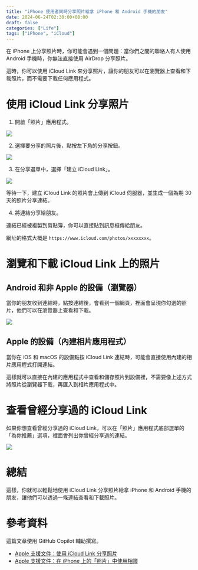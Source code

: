 ```yaml
---
title: "iPhone 使用者同時分享照片給拿 iPhone 和 Android 手機的朋友"
date: 2024-06-24T02:30:00+08:00
draft: false
categories: ["Life"]
tags: ["iPhone", "iCloud"]
---
```


在 iPhone 上分享照片時，你可能會遇到一個問題：當你們之間的聯絡人有人使用 Android 手機時，你無法直接使用 AirDrop 分享照片。

這時，你可以使用 iCloud Link 來分享照片，讓你的朋友可以在瀏覽器上查看和下載照片，而不需要下載任何應用程式。

<!--more-->

# 使用 iCloud Link 分享照片

1. 開啟「照片」應用程式。

![](../images/share-photo-by-icloud-link/open-photos-app.jpeg)

2. 選擇要分享的照片後，點按左下角的分享按鈕。

![](../images/share-photo-by-icloud-link/select-and-share-photo.jpeg)

3. 在分享選單中，選擇「建立 iCloud Link」。

![](../images/share-photo-by-icloud-link/create-icloud-link.jpeg)

等待一下，建立 iCloud Link 的照片會上傳到 iCloud 伺服器，並生成一個為期 30 天的照片分享連結。

4. 將連結分享給朋友。

連結已經被複製到剪貼簿，你可以直接貼到訊息框傳給朋友。

網址的格式大概是 `https://www.icloud.com/photos/xxxxxxxx`。

# 瀏覽和下載 iCloud Link 上的照片

## Android 和非 Apple 的設備（瀏覽器）

當你的朋友收到連結時，點按連結後，會看到一個網頁，裡面會呈現你勾選的照片，他們可以在瀏覽器上查看和下載。

![](../images/share-photo-by-icloud-link/view-icloud-link-photo-online.jpeg)

## Apple 的設備（內建相片應用程式）

當你在 iOS 和 macOS 的設備點按 iCloud Link 連結時，可能會直接使用內建的相片應用程式打開連結。

這樣就可以直接在內建的應用程式中查看和儲存照片到設備裡，不需要像上述方式將照片從瀏覽器下載，再匯入到相片應用程式中。

# 查看曾經分享過的 iCloud Link

如果你想查看曾經分享過的 iCloud Link，可以在「照片」應用程式底部選單的「為你推薦」選項，裡面會列出你曾經分享過的連結。

![](../images/share-photo-by-icloud-link/view-shared-link.jpeg)

# 總結

這樣，你就可以輕鬆地使用 iCloud Link 分享照片給拿 iPhone 和 Android 手機的朋友，讓他們可以透過一條連結查看和下載照片。

# 參考資料

這篇文章使用 GitHub Copilot 輔助撰寫。

- [Apple 支援文件：使用 iCloud Link 分享照片](https://support.apple.com/zh-tw/guide/icloud/mm93a9b98683/icloud)
- [Apple 支援文件：在 iPhone 上的「照片」中使用相簿](https://support.apple.com/zh-tw/guide/iphone/iphc0fc668ab/ios)

